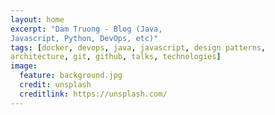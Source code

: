 ```yaml
---
layout: home
excerpt: "Dam Truong - Blog (Java,
Javascript, Python, DevOps, etc)"
tags: [docker, devops, java, javascript, design patterns,
architecture, git, github, talks, technologies]
image:
  feature: background.jpg
  credit: unsplash
  creditlink: https://unsplash.com/
---
```

